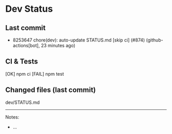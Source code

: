 # Dev Status

## Last commit
- 8253647 chore(dev): auto-update STATUS.md [skip ci] (#874) (github-actions[bot], 23 minutes ago)
## CI & Tests
[OK] npm ci
[FAIL] npm test

## Changed files (last commit)
dev/STATUS.md

---
Notes:
- ...
